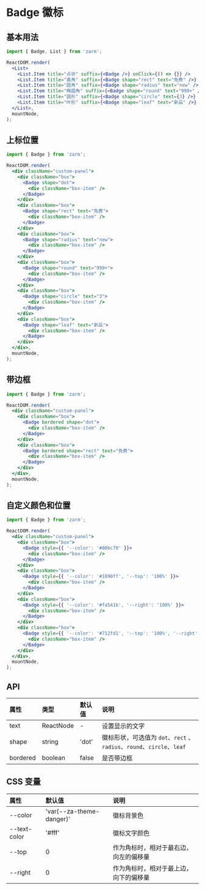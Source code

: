 # Badge 徽标

## 基本用法

```jsx
import { Badge, List } from 'zarm';

ReactDOM.render(
  <List>
    <List.Item title="点状" suffix={<Badge />} onClick={() => {}} />
    <List.Item title="直角" suffix={<Badge shape="rect" text="免费" />} onClick={() => {}} />
    <List.Item title="圆角" suffix={<Badge shape="radius" text="new" />} onClick={() => {}} />
    <List.Item title="椭圆角" suffix={<Badge shape="round" text="999+" />} onClick={() => {}} />
    <List.Item title="圆形" suffix={<Badge shape="circle" text={3} />} onClick={() => {}} />
    <List.Item title="叶形" suffix={<Badge shape="leaf" text="新品" />} onClick={() => {}} />
  </List>,
  mountNode,
);
```

## 上标位置

```jsx
import { Badge } from 'zarm';

ReactDOM.render(
  <div className="custom-panel">
    <div className="box">
      <Badge shape="dot">
        <div className="box-item" />
      </Badge>
    </div>
    <div className="box">
      <Badge shape="rect" text="免费">
        <div className="box-item" />
      </Badge>
    </div>
    <div className="box">
      <Badge shape="radius" text="new">
        <div className="box-item" />
      </Badge>
    </div>
    <div className="box">
      <Badge shape="round" text="999+">
        <div className="box-item" />
      </Badge>
    </div>
    <div className="box">
      <Badge shape="circle" text="3">
        <div className="box-item" />
      </Badge>
    </div>
    <div className="box">
      <Badge shape="leaf" text="新品">
        <div className="box-item" />
      </Badge>
    </div>
  </div>,
  mountNode,
);
```

## 带边框

```jsx
import { Badge } from 'zarm';

ReactDOM.render(
  <div className="custom-panel">
    <div className="box">
      <Badge bordered shape="dot">
        <div className="box-item" />
      </Badge>
    </div>
    <div className="box">
      <Badge bordered shape="rect" text="免费">
        <div className="box-item" />
      </Badge>
    </div>
  </div>,
  mountNode,
);
```

## 自定义颜色和位置

```jsx
import { Badge } from 'zarm';

ReactDOM.render(
  <div className="custom-panel">
    <div className="box">
      <Badge style={{ '--color': '#00bc70' }}>
        <div className="box-item" />
      </Badge>
    </div>
    <div className="box">
      <Badge style={{ '--color': '#1890ff', '--top': '100%' }}>
        <div className="box-item" />
      </Badge>
    </div>
    <div className="box">
      <Badge style={{ '--color': '#fa541b', '--right': '100%' }}>
        <div className="box-item" />
      </Badge>
    </div>
    <div className="box">
      <Badge style={{ '--color': '#712fd1', '--top': '100%', '--right': '100%' }}>
        <div className="box-item" />
      </Badge>
    </div>
  </div>,
  mountNode,
);
```

## API

| 属性     | 类型      | 默认值 | 说明                                                                   |
| :------- | :-------- | :----- | :--------------------------------------------------------------------- |
| text     | ReactNode | -      | 设置显示的文字                                                         |
| shape    | string    | 'dot'  | 徽标形状，可选值为 `dot`、`rect` 、`radius`、`round`、`circle`、`leaf` |
| bordered | boolean   | false  | 是否带边框                                                             |

## CSS 变量

| 属性         | 默认值                   | 说明                                   |
| :----------- | :----------------------- | :------------------------------------- |
| --color      | 'var(--za-theme-danger)' | 徽标背景色                             |
| --text-color | '#fff'                   | 徽标文字颜色                           |
| --top        | 0                        | 作为角标时，相对于最右边，向左的偏移量 |
| --right      | 0                        | 作为角标时，相对于最上边，向下的偏移量 |
